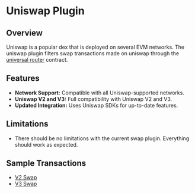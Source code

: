 # Uniswap Plugin

## Overview
Uniswap is a popular dex that is deployed on several EVM networks. The uniswap plugin filters swap transactions made on uniswap through the [universal router](https://github.com/Uniswap/universal-router) contract.

## Features
- **Network Support:** Compatible with all Uniswap-supported networks.
- **Uniswap V2 and V3:** Full compatibility with Uniswap V2 and V3.
- **Updated Integration:** Uses Uniswap SDKs for up-to-date features.

## Limitations
- There should be no limitations with the current swap plugin. Everything should work as expected.

## Sample Transactions
- [V2 Swap](https://etherscan.io/tx/0x8bcf17ad4841ccaff29f1437dd63239df7c07408a31fc826cd300356b78ef718)
- [V3 Swap](https://optimistic.etherscan.io/tx/0x7e2871f2521b31b1b5b8acf0a739efb42cb760b6ca69ef0cdb657cf45e826a89)
